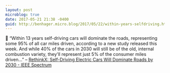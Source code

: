 ```yaml
---
layout: post
microblog: true
date: 2017-05-21 21:38 -0400
guid: http://benhager.micro.blog/2017/05/22/within-years-selfdriving.html
---
```

🚗 “Within 13 years self-driving cars will dominate the roads, representing some 95% of all car miles driven, according to a new study released this week. And while 40% of the cars in 2030 will still be of the old, internal combustion variety, they'll represent just 5% of the consumer miles driven…” – [RethinkX: Self-Driving Electric Cars Will Dominate Roads by 2030 - IEEE Spectrum](http://spectrum.ieee.org/cars-that-think/transportation/self-driving/rethinkx-selfdriving-electric-cars-will-dominate-roads-by-2030)
